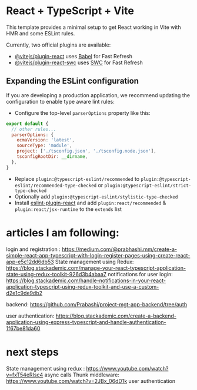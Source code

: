 # React + TypeScript + Vite

This template provides a minimal setup to get React working in Vite with HMR and some ESLint rules.

Currently, two official plugins are available:

- [@vitejs/plugin-react](https://github.com/vitejs/vite-plugin-react/blob/main/packages/plugin-react/README.md) uses [Babel](https://babeljs.io/) for Fast Refresh
- [@vitejs/plugin-react-swc](https://github.com/vitejs/vite-plugin-react-swc) uses [SWC](https://swc.rs/) for Fast Refresh

## Expanding the ESLint configuration

If you are developing a production application, we recommend updating the configuration to enable type aware lint rules:

- Configure the top-level `parserOptions` property like this:

```js
export default {
  // other rules...
  parserOptions: {
    ecmaVersion: 'latest',
    sourceType: 'module',
    project: ['./tsconfig.json', './tsconfig.node.json'],
    tsconfigRootDir: __dirname,
  },
}
```

- Replace `plugin:@typescript-eslint/recommended` to `plugin:@typescript-eslint/recommended-type-checked` or `plugin:@typescript-eslint/strict-type-checked`
- Optionally add `plugin:@typescript-eslint/stylistic-type-checked`
- Install [eslint-plugin-react](https://github.com/jsx-eslint/eslint-plugin-react) and add `plugin:react/recommended` & `plugin:react/jsx-runtime` to the `extends` list


# articles I am following:
login and registration : https://medium.com/@prabhashi.mm/create-a-simple-react-app-typescript-with-login-register-pages-using-create-react-app-e5c12dd6db53
State management using Redux: https://blog.stackademic.com/manage-your-react-typescript-application-state-using-redux-toolkit-926d3b4abaa7
notifications for user login: https://blog.stackademic.com/handle-notifications-in-your-react-application-typescript-using-redux-toolkit-and-use-a-custom-d2e1c9de9db2

backend: https://github.com/Prabashi/project-mgt-app-backend/tree/auth

user authentication: https://blog.stackademic.com/create-a-backend-application-using-express-typescript-and-handle-authentication-1f67be81da60
# next steps
State management using redux : https://www.youtube.com/watch?v=fxT54eRIsc4
async calls Thunk middleware: https://www.youtube.com/watch?v=2JBx_06dD1k
user authentication

